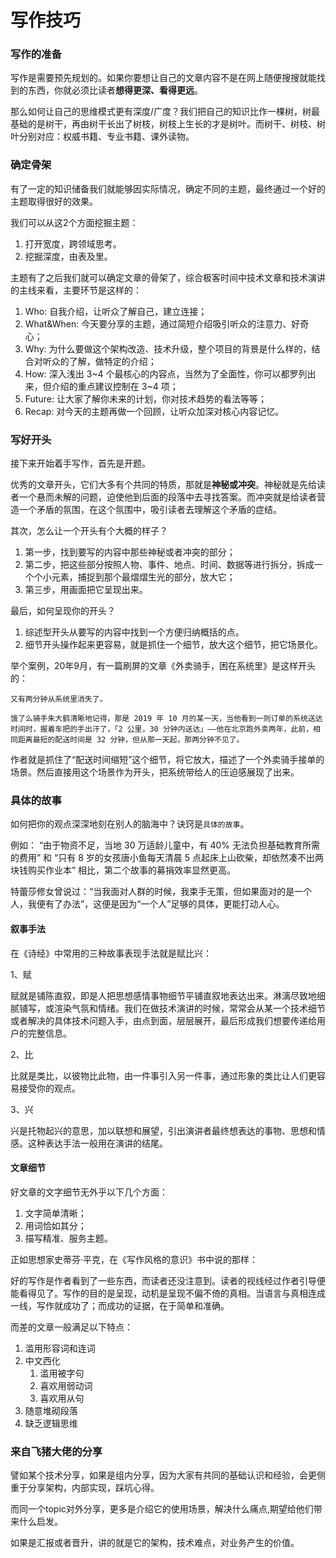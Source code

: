 # 写作技巧

### 写作的准备

写作是需要预先规划的。如果你要想让自己的文章内容不是在网上随便搜搜就能找到的东西，你就必须比读者**想得更深、看得更远**。

那么如何让自己的思维模式更有深度/广度？我们把自己的知识比作一棵树，树最基础的是树干，再由树干长出了树枝，树枝上生长的才是树叶。而树干、树枝、树叶分别对应：权威书籍、专业书籍、课外读物。

### 确定骨架

有了一定的知识储备我们就能够因实际情况，确定不同的主题，最终通过一个好的主题取得很好的效果。

我们可以从这2个方面挖掘主题：

1. 打开宽度，跨领域思考。
2. 挖掘深度，由表及里。

主题有了之后我们就可以确定文章的骨架了，综合极客时间中技术文章和技术演讲的主线来看，主要环节是这样的：

1. Who: 自我介绍，让听众了解自己，建立连接；
2. What&When: 今天要分享的主题，通过简短介绍吸引听众的注意力、好奇心；
3. Why: 为什么要做这个架构改造、技术升级，整个项目的背景是什么样的，结合对听众的了解，做特定的介绍；
4. How: 深入浅出 3~4 个最核心的内容点，当然为了全面性，你可以都罗列出来，但介绍的重点建议控制在 3~4 项；
5. Future: 让大家了解你未来的计划，你对技术趋势的看法等等；
6. Recap: 对今天的主题再做一个回顾，让听众加深对核心内容记忆。

### 写好开头

接下来开始着手写作，首先是开题。

优秀的文章开头，它们大多有个共同的特质，那就是**神秘或冲突**。神秘就是先给读者一个悬而未解的问题，迫使他到后面的段落中去寻找答案。而冲突就是给读者营造一个矛盾的氛围，在这个氛围中，吸引读者去理解这个矛盾的症结。

其次，怎么让一个开头有个大概的样子？

1. 第一步，找到要写的内容中那些神秘或者冲突的部分；
2. 第二步，把这些部分按照人物、事件、地点、时间、数据等进行拆分，拆成一个个小元素，捕捉到那个最熠熠生光的部分，放大它；
3. 第三步，用画面把它呈现出来。

最后，如何呈现你的开头？

1. 综述型开头从要写的内容中找到一个方便归纳概括的点。
2. 细节开头操作起来更容易，就是抓住一个细节，放大这个细节，把它场景化。

举个案例，20年9月，有一篇刷屏的文章《外卖骑手，困在系统里》是这样开头的：

```
又有两分钟从系统里消失了。

饿了么骑手朱大鹤清晰地记得，那是 2019 年 10 月的某一天，当他看到一则订单的系统送达时间时，握着车把的手出汗了，「2 公里，30 分钟内送达」——他在北京跑外卖两年，此前，相同距离最短的配送时间是 32 分钟，但从那一天起，那两分钟不见了。
```

作者就是抓住了“配送时间缩短”这个细节，将它放大，描述了一个外卖骑手接单的场景。然后直接用这个场景作为开头，把系统带给人的压迫感展现了出来。

### 具体的故事

如何把你的观点深深地刻在别人的脑海中？诀窍是`具体的故事`。

例如： “由于物资不足，当地 30 万适龄儿童中，有 40% 无法负担基础教育所需的费用” 和 “只有 8 岁的女孩唐小鱼每天清晨 5 点起床上山砍柴，却依然凑不出两块钱购买作业本” 相比，第二个故事的募捐效率显然更高。

特蕾莎修女曾说过：“当我面对人群的时候，我束手无策，但如果面对的是一个人，我便有了办法”，这便是因为“一个人”足够的具体，更能打动人心。

#### 叙事手法

在《诗经》中常用的三种故事表现手法就是赋比兴：

1、赋

赋就是铺陈直叙，即是人把思想感情事物细节平铺直叙地表达出来。淋漓尽致地细腻铺写，或渲染气氛和情绪。我们在做技术演讲的时候，常常会从某一个技术细节或者解决的具体技术问题入手，由点到面，层层展开，最后形成我们想要传递给用户的完整信息。

2、比

比就是类比，以彼物比此物，由一件事引入另一件事，通过形象的类比让人们更容易接受你的观点。

3、兴

兴是托物起兴的意思，加以联想和展望，引出演讲者最终想表达的事物、思想和情感。这种表达手法一般用在演讲的结尾。

#### 文章细节

好文章的文字细节无外乎以下几个方面：

1. 文字简单清晰；
2. 用词恰如其分；
3. 描写精准、服务主题。

正如思想家史蒂芬·平克，在《写作风格的意识》书中说的那样：

好的写作是作者看到了一些东西，而读者还没注意到。读者的视线经过作者引导便能看得见了。写作的目的是呈现，动机是呈现不偏不倚的真相。当语言与真相连成一线，写作就成功了；而成功的证据，在于简单和准确。

而差的文章一般满足以下特点：

1. 滥用形容词和连词
2. 中文西化
   1. 滥用被字句
   2. 喜欢用弱动词
   3. 喜欢用从句
3. 随意堆砌段落
4. 缺乏逻辑思维

### 来自飞猪大佬的分享

譬如某个技术分享，如果是组内分享，因为大家有共同的基础认识和经验，会更侧重于分享架构，内部实现，踩坑心得。

而同一个topic对外分享，更多是介绍它的使用场景，解决什么痛点,期望给他们带来什么启发。

如果是汇报或者晋升，讲的就是它的架构，技术难点，对业务产生的价值。

